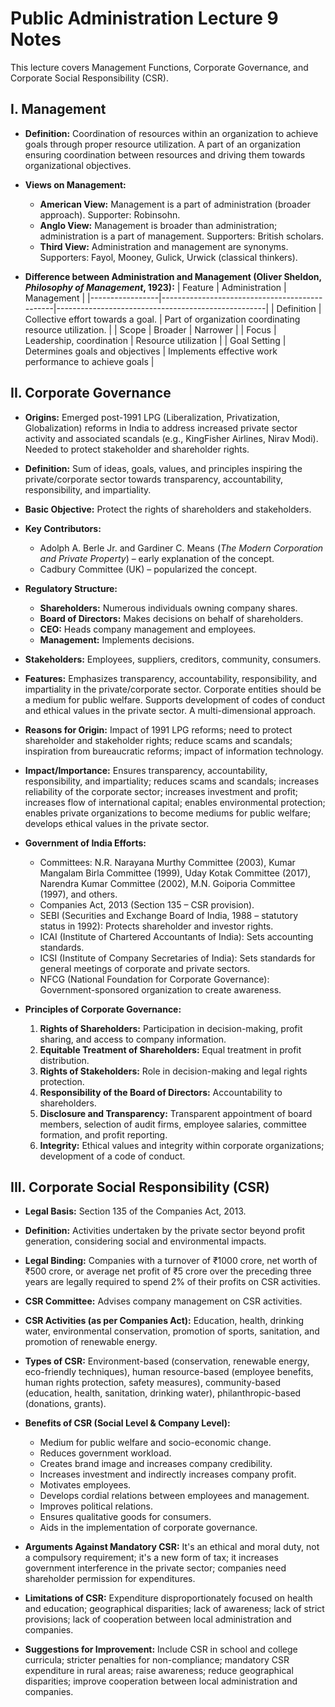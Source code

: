 # Public Administration Lecture 9 Notes

This lecture covers Management Functions, Corporate Governance, and Corporate Social Responsibility (CSR).

## I. Management

* **Definition:** Coordination of resources within an organization to achieve goals through proper resource utilization.  A part of an organization ensuring coordination between resources and driving them towards organizational objectives.

* **Views on Management:**
    * **American View:** Management is a part of administration (broader approach).  Supporter: Robinsohn.
    * **Anglo View:** Management is broader than administration; administration is a part of management.  Supporters: British scholars.
    * **Third View:** Administration and management are synonyms. Supporters: Fayol, Mooney, Gulick, Urwick (classical thinkers).

* **Difference between Administration and Management (Oliver Sheldon, *Philosophy of Management*, 1923):**
    | Feature          | Administration                                  | Management                                         |
    |-----------------|-----------------------------------------------|----------------------------------------------------|
    | Definition       | Collective effort towards a goal.              | Part of organization coordinating resource utilization. |
    | Scope            | Broader                                      | Narrower                                           |
    | Focus            | Leadership, coordination                       | Resource utilization                               |
    | Goal Setting     | Determines goals and objectives                | Implements effective work performance to achieve goals |


## II. Corporate Governance

* **Origins:**  Emerged post-1991 LPG (Liberalization, Privatization, Globalization) reforms in India to address increased private sector activity and associated scandals (e.g., KingFisher Airlines, Nirav Modi).  Needed to protect stakeholder and shareholder rights.

* **Definition:** Sum of ideas, goals, values, and principles inspiring the private/corporate sector towards transparency, accountability, responsibility, and impartiality.

* **Basic Objective:** Protect the rights of shareholders and stakeholders.

* **Key Contributors:**
    * Adolph A. Berle Jr. and Gardiner C. Means (*The Modern Corporation and Private Property*) – early explanation of the concept.
    * Cadbury Committee (UK) – popularized the concept.


* **Regulatory Structure:**
    * **Shareholders:** Numerous individuals owning company shares.
    * **Board of Directors:** Makes decisions on behalf of shareholders.
    * **CEO:** Heads company management and employees.
    * **Management:** Implements decisions.


* **Stakeholders:** Employees, suppliers, creditors, community, consumers.

* **Features:** Emphasizes transparency, accountability, responsibility, and impartiality in the private/corporate sector.  Corporate entities should be a medium for public welfare.  Supports development of codes of conduct and ethical values in the private sector.  A multi-dimensional approach.

* **Reasons for Origin:** Impact of 1991 LPG reforms; need to protect shareholder and stakeholder rights; reduce scams and scandals; inspiration from bureaucratic reforms; impact of information technology.

* **Impact/Importance:** Ensures transparency, accountability, responsibility, and impartiality; reduces scams and scandals; increases reliability of the corporate sector; increases investment and profit; increases flow of international capital; enables environmental protection; enables private organizations to become mediums for public welfare; develops ethical values in the private sector.

* **Government of India Efforts:**
    * Committees:  N.R. Narayana Murthy Committee (2003), Kumar Mangalam Birla Committee (1999),  Uday Kotak Committee (2017),  Narendra Kumar Committee (2002),  M.N. Goiporia Committee (1997), and others.
    * Companies Act, 2013 (Section 135 – CSR provision).
    * SEBI (Securities and Exchange Board of India, 1988 – statutory status in 1992): Protects shareholder and investor rights.
    * ICAI (Institute of Chartered Accountants of India): Sets accounting standards.
    * ICSI (Institute of Company Secretaries of India): Sets standards for general meetings of corporate and private sectors.
    * NFCG (National Foundation for Corporate Governance): Government-sponsored organization to create awareness.


* **Principles of Corporate Governance:**
    1. **Rights of Shareholders:** Participation in decision-making, profit sharing, and access to company information.
    2. **Equitable Treatment of Shareholders:** Equal treatment in profit distribution.
    3. **Rights of Stakeholders:**  Role in decision-making and legal rights protection.
    4. **Responsibility of the Board of Directors:** Accountability to shareholders.
    5. **Disclosure and Transparency:** Transparent appointment of board members, selection of audit firms, employee salaries, committee formation, and profit reporting.
    6. **Integrity:** Ethical values and integrity within corporate organizations; development of a code of conduct.


## III. Corporate Social Responsibility (CSR)

* **Legal Basis:** Section 135 of the Companies Act, 2013.

* **Definition:** Activities undertaken by the private sector beyond profit generation, considering social and environmental impacts.

* **Legal Binding:**  Companies with a turnover of ₹1000 crore, net worth of ₹500 crore, or average net profit of ₹5 crore over the preceding three years are legally required to spend 2% of their profits on CSR activities.

* **CSR Committee:** Advises company management on CSR activities.

* **CSR Activities (as per Companies Act):** Education, health, drinking water, environmental conservation, promotion of sports, sanitation, and promotion of renewable energy.

* **Types of CSR:** Environment-based (conservation, renewable energy, eco-friendly techniques), human resource-based (employee benefits, human rights protection, safety measures), community-based (education, health, sanitation, drinking water), philanthropic-based (donations, grants).

* **Benefits of CSR (Social Level & Company Level):**
    * Medium for public welfare and socio-economic change.
    * Reduces government workload.
    * Creates brand image and increases company credibility.
    * Increases investment and indirectly increases company profit.
    * Motivates employees.
    * Develops cordial relations between employees and management.
    * Improves political relations.
    * Ensures qualitative goods for consumers.
    * Aids in the implementation of corporate governance.


* **Arguments Against Mandatory CSR:**  It's an ethical and moral duty, not a compulsory requirement; it's a new form of tax; it increases government interference in the private sector; companies need shareholder permission for expenditures.

* **Limitations of CSR:**  Expenditure disproportionately focused on health and education; geographical disparities; lack of awareness; lack of strict provisions; lack of cooperation between local administration and companies.

* **Suggestions for Improvement:** Include CSR in school and college curricula; stricter penalties for non-compliance; mandatory CSR expenditure in rural areas; raise awareness; reduce geographical disparities; improve cooperation between local administration and companies.

